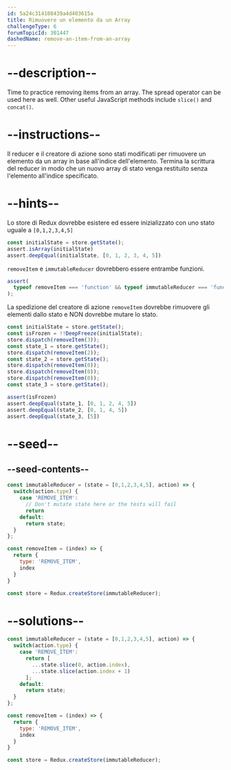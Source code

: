 ```yaml
---
id: 5a24c314108439a4d403615a
title: Rimuovere un elemento da un Array
challengeType: 6
forumTopicId: 301447
dashedName: remove-an-item-from-an-array
---
```


# --description--

Time to practice removing items from an array. The spread operator can be used here as well. Other useful JavaScript methods include `slice()` and `concat()`.

# --instructions--

Il reducer e il creatore di azione sono stati modificati per rimuovere un elemento da un array in base all'indice dell'elemento. Termina la scrittura del reducer in modo che un nuovo array di stato venga restituito senza l'elemento all'indice specificato.

# --hints--

Lo store di Redux dovrebbe esistere ed essere inizializzato con uno stato uguale a `[0,1,2,3,4,5]`

```js
const initialState = store.getState();
assert.isArray(initialState) 
assert.deepEqual(initialState, [0, 1, 2, 3, 4, 5])
```

`removeItem` e `immutableReducer` dovrebbero essere entrambe funzioni.

```js
assert(
  typeof removeItem === 'function' && typeof immutableReducer === 'function'
);
```

La spedizione del creatore di azione `removeItem` dovrebbe rimuovere gli elementi dallo stato e NON dovrebbe mutare lo stato.

```js
const initialState = store.getState();
const isFrozen = !!DeepFreeze(initialState);
store.dispatch(removeItem(3));
const state_1 = store.getState();
store.dispatch(removeItem(2));
const state_2 = store.getState();
store.dispatch(removeItem(0));
store.dispatch(removeItem(0));
store.dispatch(removeItem(0));
const state_3 = store.getState();

assert(isFrozen)
assert.deepEqual(state_1, [0, 1, 2, 4, 5]) 
assert.deepEqual(state_2, [0, 1, 4, 5]) 
assert.deepEqual(state_3, [5])

```

# --seed--

## --seed-contents--

```js
const immutableReducer = (state = [0,1,2,3,4,5], action) => {
  switch(action.type) {
    case 'REMOVE_ITEM':
      // Don't mutate state here or the tests will fail
      return
    default:
      return state;
  }
};

const removeItem = (index) => {
  return {
    type: 'REMOVE_ITEM',
    index
  }
}

const store = Redux.createStore(immutableReducer);
```

# --solutions--

```js
const immutableReducer = (state = [0,1,2,3,4,5], action) => {
  switch(action.type) {
    case 'REMOVE_ITEM':
      return [
        ...state.slice(0, action.index),
        ...state.slice(action.index + 1)
      ];
    default:
      return state;
  }
};

const removeItem = (index) => {
  return {
    type: 'REMOVE_ITEM',
    index
  }
}

const store = Redux.createStore(immutableReducer);
```
